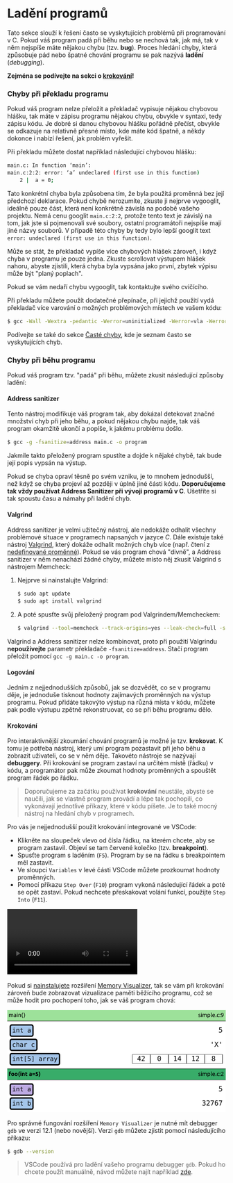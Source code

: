 # Ladění programů
Tato sekce slouží k řešení často se vyskytujících problémů při programování v C. Pokud váš program
padá při běhu nebo se nechová tak, jak má, tak v něm nejspíše máte nějakou chybu (tzv. **bug**).
Proces hledání chyby, která způsobuje pád nebo špatné chování programu se pak nazývá **ladění** (*debugging*).

**Zejména se podívejte na sekci o [krokování](#krokování)!**

### Chyby při překladu programu
Pokud váš program nelze přeložit a překladač vypisuje nějakou chybovou hlášku, tak máte v zápisu programu
nějakou chybu, obvykle v syntaxi, tedy zápisu kódu. Je dobré si danou chybovou hlášku pořádně přečíst,
obvykle se odkazuje na relativně přesné místo, kde máte kód špatně, a někdy dokonce i nabízí řešení,
jak problém vyřešit.

Při překladu můžete dostat například následující chybovou hlášku:
```bash
main.c: In function ‘main’:
main.c:2:2: error: ‘a’ undeclared (first use in this function)
    2 |  a = 0;
```
Tato konkrétní chyba byla způsobena tím, že byla použitá proměnná bez její předchozí deklarace. Pokud
chybě nerozumíte, zkuste ji nejprve vygooglit, ideálně pouze část, která není konkrétně závislá na
podobě vašeho projektu. Nemá cenu googlit `main.c:2:2`, protože tento text je závislý na tom, jak jste
si pojmenovali své soubory, ostatní programátoři nejspíše mají jiné názvy souborů. V případě této chyby
by tedy bylo lepší googlit text `error: undeclared (first use in this function)`.

Může se stát, že překladač vypíše více chybových hlášek zároveň, i když chyba
v programu je pouze jedna. Zkuste scrollovat výstupem hlášek nahoru, abyste zjistili, která chyba
byla vypsána jako první, zbytek výpisu může být "planý poplach".

Pokud se vám nedaří chybu vygooglit, tak kontaktujte svého cvičícího.

Při překladu můžete použít dodatečné přepínače, při jejichž použití vydá překladač více varování o
možných problémových místech ve vašem kódu:

```bash
$ gcc -Wall -Wextra -pedantic -Werror=uninitialized -Werror=vla -Werror=return-type ...
``` 

Podívejte se také do sekce [Časté chyby](../caste_chyby/caste_chyby.md), kde je seznam často se
vyskytujících chyb.

### Chyby při běhu programu
Pokud váš program tzv. "padá" při běhu, můžete zkusit následující způsoby ladění:

#### Address sanitizer
Tento nástroj modifikuje váš program tak, aby dokázal detekovat značné množství chyb při jeho běhu,
a pokud nějakou chybu najde, tak váš program okamžitě ukončí a popíše, k jakému problému došlo. 
```bash
$ gcc -g -fsanitize=address main.c -o program
```
Jakmile takto přeložený program spustíte a dojde k nějaké chybě, tak bude její popis vypsán na výstup.

Pokud se chyba opraví těsně po svém vzniku, je to mnohem jednodušší, než když se chyba projeví až
později v úplně jiné části kódu. **Doporučujeme tak vždy používat Address Sanitizer při vývoji programů v C**.
Ušetříte si tak spoustu času a námahy při ladění chyb.

#### Valgrind
Address sanitizer je velmi užitečný nástroj, ale nedokáže odhalit všechny problémové situace v programech napsaných v
jazyce *C*. Dále existuje také nástroj [Valgrind](https://valgrind.org/), který dokáže odhalit možných chyb více
(např. čtení z [nedefinované proměnné](../c/promenne/promenne.md#vždy-inicializujte-proměnné)). Pokud
se vás program chová "divně", a Address sanitizer v něm nenachází žádné chyby, můžete místo něj zkusit Valgrind s
nástrojem Memcheck:

1. Nejprve si nainstalujte Valgrind:
    ```bash
    $ sudo apt update
    $ sudo apt install valgrind
    ```
2. A poté spusťte svůj přeložený program pod Valgrindem/Memcheckem:
    ```bash
    $ valgrind --tool=memcheck --track-origins=yes --leak-check=full -s ./program
    ```

Valgrind a Address sanitizer nelze kombinovat, proto při použití Valgrindu **nepoužívejte** parametr překladače
`-fsanitize=address`. Stačí program přeložit pomocí `gcc -g main.c -o program`.

#### Logování
Jedním z nejjednodušších způsobů, jak se dozvědět, co se v programu děje, je jednoduše tisknout
hodnoty zajímavých proměnných na výstup programu. Pokud přidáte takovýto výstup na různá místa v kódu,
můžete pak podle výstupu zpětně rekonstruovat, co se při běhu programu dělo.

#### Krokování
Pro interaktivnější zkoumání chování programů je možné je tzv. **krokovat**. K tomu je potřeba nástroj,
který umí program pozastavit při jeho běhu a zobrazit uživateli, co se v něm děje. Takovéto nástroje se nazývají
**debuggery**. Při krokování se program zastaví na určitém místě (řádku) v kódu, a programátor pak může
zkoumat hodnoty proměnných a spouštět program řádek po řádku.

> Doporučujeme za začátku používat **krokování** neustále, abyste se naučili, jak se vlastně program
> provádí a lépe tak pochopili, co vykonávají jednotlivé příkazy, které v kódu píšete. Je to také mocný
> nástroj na hledání chyb v programech.

Pro vás je nejjednodušší použít krokování integrované ve VSCode:
- Klikněte na sloupeček vlevo od čísla řádku, na kterém chcete, aby se program zastavil.
Objeví se tam červené kolečko (tzv. **breakpoint**).
- Spusťte program s laděním (`F5`). Program by se na řádku s breakpointem měl zastavit.
- Ve sloupci `Variables` v levé části VSCode můžete prozkoumat hodnoty proměnných.
- Pomocí příkazu `Step Over` (`F10`) program vykoná následující řádek a poté se opět zastaví. Pokud
nechcete přeskakovat volání funkcí, použijte `Step Into` (`F11`).

<video src="../static/video/debugging.webm" controls></video>

Pokud si [nainstalujete](editor.md#instalace-rozšíření-pomocí-terminálu) rozšíření [Memory Visualizer](https://marketplace.visualstudio.com/items?itemName=jakub-beranek.memviz), tak se vám při krokování zároveň bude zobrazovat vizualizace paměti běžícího programu, což se může hodit pro pochopení toho, jak se váš program chová:

![memviz](../static/img/vsc-memviz-screenshot.png)

Pro správné fungování rozšíření `Memory Visualizer` je nutné mít debugger `gdb` ve verzi 12.1 (nebo novější).
Verzi `gdb` můžete zjistit pomocí následujícího příkazu:
```bash
$ gdb --version
```

> VSCode používá pro ladění vašeho programu debugger `gdb`. Pokud ho chcete použít manuálně, návod
> můžete najít například [zde](https://www.root.cz/clanky/trasovani-a-ladeni-nativnich-aplikaci-v-linuxu-pouziti-gdb-a-jeho-nadstaveb/).
